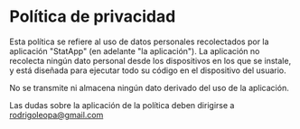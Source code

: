# Política de privacidad

Esta política se refiere al uso de datos personales recolectados por la aplicación "StatApp" (en adelante "la aplicación"). La aplicación no recolecta ningún dato personal desde los dispositivos en los que se instale, y está diseñada para ejecutar todo su código en el dispositivo del usuario.

No se transmite ni almacena ningún dato derivado del uso de la aplicación.

Las dudas sobre la aplicación de la política deben dirigirse a rodrigoleopa@gmail.com
